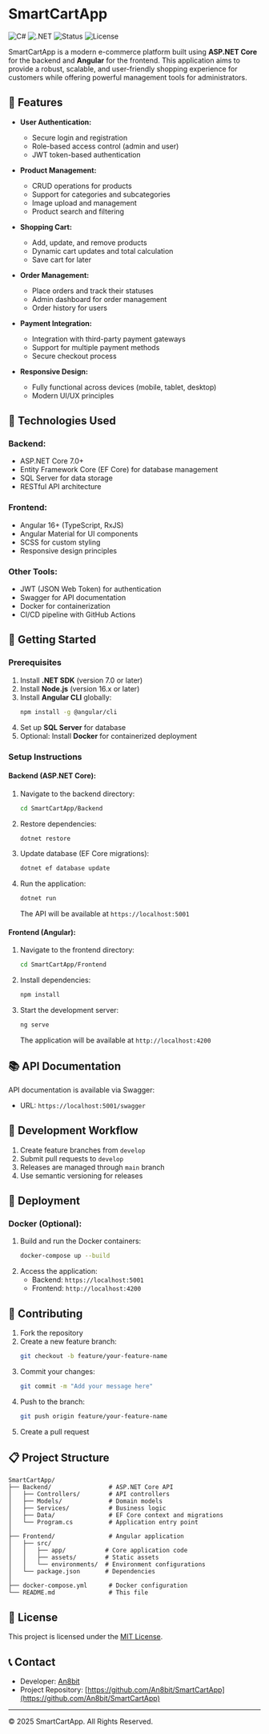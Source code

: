 # SmartCartApp

![C#](https://img.shields.io/badge/Language-C%23-brightgreen)
![.NET](https://img.shields.io/badge/Framework-.NET-blueviolet)
![Status](https://img.shields.io/badge/Status-In%20Development-yellow)
![License](https://img.shields.io/badge/License-MIT-blue)

SmartCartApp is a modern e-commerce platform built using **ASP.NET Core** for the backend and **Angular** for the frontend. This application aims to provide a robust, scalable, and user-friendly shopping experience for customers while offering powerful management tools for administrators.

## 🌟 Features

- **User Authentication:**
  - Secure login and registration
  - Role-based access control (admin and user)
  - JWT token-based authentication

- **Product Management:**
  - CRUD operations for products
  - Support for categories and subcategories
  - Image upload and management
  - Product search and filtering

- **Shopping Cart:**
  - Add, update, and remove products
  - Dynamic cart updates and total calculation
  - Save cart for later

- **Order Management:**
  - Place orders and track their statuses
  - Admin dashboard for order management
  - Order history for users

- **Payment Integration:**
  - Integration with third-party payment gateways
  - Support for multiple payment methods
  - Secure checkout process

- **Responsive Design:**
  - Fully functional across devices (mobile, tablet, desktop)
  - Modern UI/UX principles

## 🔧 Technologies Used

### Backend:
- ASP.NET Core 7.0+
- Entity Framework Core (EF Core) for database management
- SQL Server for data storage
- RESTful API architecture

### Frontend:
- Angular 16+ (TypeScript, RxJS)
- Angular Material for UI components
- SCSS for custom styling
- Responsive design principles

### Other Tools:
- JWT (JSON Web Token) for authentication
- Swagger for API documentation
- Docker for containerization
- CI/CD pipeline with GitHub Actions

## 🚀 Getting Started

### Prerequisites

1. Install **.NET SDK** (version 7.0 or later)
2. Install **Node.js** (version 16.x or later)
3. Install **Angular CLI** globally:
   ```bash
   npm install -g @angular/cli
   ```
4. Set up **SQL Server** for database
5. Optional: Install **Docker** for containerized deployment

### Setup Instructions

#### Backend (ASP.NET Core):

1. Navigate to the backend directory:
   ```bash
   cd SmartCartApp/Backend
   ```
2. Restore dependencies:
   ```bash
   dotnet restore
   ```
3. Update database (EF Core migrations):
   ```bash
   dotnet ef database update
   ```
4. Run the application:
   ```bash
   dotnet run
   ```
   The API will be available at `https://localhost:5001`

#### Frontend (Angular):

1. Navigate to the frontend directory:
   ```bash
   cd SmartCartApp/Frontend
   ```
2. Install dependencies:
   ```bash
   npm install
   ```
3. Start the development server:
   ```bash
   ng serve
   ```
   The application will be available at `http://localhost:4200`

## 📚 API Documentation

API documentation is available via Swagger:
- URL: `https://localhost:5001/swagger`

## 🔄 Development Workflow

1. Create feature branches from `develop`
2. Submit pull requests to `develop`
3. Releases are managed through `main` branch
4. Use semantic versioning for releases

## 🐳 Deployment

### Docker (Optional):

1. Build and run the Docker containers:
   ```bash
   docker-compose up --build
   ```
2. Access the application:
   - Backend: `https://localhost:5001`
   - Frontend: `http://localhost:4200`

## 🤝 Contributing

1. Fork the repository
2. Create a new feature branch:
   ```bash
   git checkout -b feature/your-feature-name
   ```
3. Commit your changes:
   ```bash
   git commit -m "Add your message here"
   ```
4. Push to the branch:
   ```bash
   git push origin feature/your-feature-name
   ```
5. Create a pull request

## 📋 Project Structure

```
SmartCartApp/
├── Backend/                # ASP.NET Core API
│   ├── Controllers/        # API controllers
│   ├── Models/             # Domain models
│   ├── Services/           # Business logic
│   ├── Data/               # EF Core context and migrations
│   └── Program.cs          # Application entry point
│
├── Frontend/               # Angular application
│   ├── src/
│   │   ├── app/           # Core application code
│   │   ├── assets/        # Static assets
│   │   └── environments/  # Environment configurations
│   └── package.json       # Dependencies
│
├── docker-compose.yml      # Docker configuration
└── README.md               # This file
```

## 📝 License

This project is licensed under the [MIT License](LICENSE).

## 📞 Contact

- Developer: [An8bit](https://github.com/An8bit)
- Project Repository: [https://github.com/An8bit/SmartCartApp](https://github.com/An8bit/SmartCartApp)

---

© 2025 SmartCartApp. All Rights Reserved.
